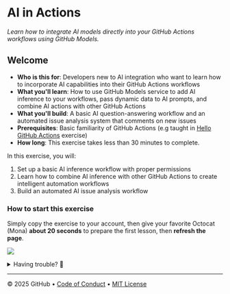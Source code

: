 # AI in Actions

_Learn how to integrate AI models directly into your GitHub Actions workflows using GitHub Models._

## Welcome

- **Who is this for**: Developers new to AI integration who want to learn how to incorporate AI capabilities into their GitHub Actions workflows
- **What you'll learn**: How to use GitHub Models service to add AI inference to your workflows, pass dynamic data to AI prompts, and combine AI actions with other GitHub Actions
- **What you'll build**: A basic AI question-answering workflow and an automated issue analysis system that comments on new issues
- **Prerequisites**: Basic familiarity of GitHub Actions (e.g taught in [Hello GitHub Actions](https://github.com/skills-dev/hello-github-actions) exercise)
- **How long**: This exercise takes less than 30 minutes to complete.

In this exercise, you will:

1. Set up a basic AI inference workflow with proper permissions
1. Learn how to combine AI inference with other GitHub Actions to create intelligent automation workflows
1. Build an automated AI issue analysis workflow

### How to start this exercise

Simply copy the exercise to your account, then give your favorite Octocat (Mona) **about 20 seconds** to prepare the first lesson, then **refresh the page**.

[![](https://img.shields.io/badge/Copy%20Exercise-%E2%86%92-1f883d?style=for-the-badge&logo=github&labelColor=197935)](https://github.com/new?template_owner=skills&template_name=ai-in-actions&owner=%40me&name=skills-ai-in-actions&description=Exercise:+AI+in+Actions&visibility=public)

<details>
<summary>Having trouble? 🤷</summary><br/>

When copying the exercise, we recommend the following settings:

- For owner, choose your personal account or an organization to host the repository.

- We recommend creating a public repository, since private repositories will use Actions minutes.

If the exercise isn't ready in 20 seconds, please check the [Actions](../../actions) tab.

- Check to see if a job is running. Sometimes it simply takes a bit longer.

- If the page shows a failed job, please submit an issue. Nice, you found a bug! 🐛

</details>

---

&copy; 2025 GitHub &bull; [Code of Conduct](https://www.contributor-covenant.org/version/2/1/code_of_conduct/code_of_conduct.md) &bull; [MIT License](https://gh.io/mit)
